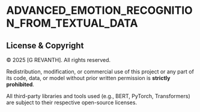 # ADVANCED_EMOTION_RECOGNITION_FROM_TEXTUAL_DATA
## License & Copyright

© 2025 [G REVANTH]. All rights reserved.

Redistribution, modification, or commercial use of this project or any part of its code, data, or model without prior written permission is **strictly prohibited**.

All third-party libraries and tools used (e.g., BERT, PyTorch, Transformers) are subject to their respective open-source licenses.
